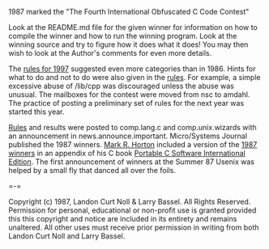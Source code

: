 1987 marked the "The Fourth International Obfuscated C Code Contest"


Look at the README.md file for the given winner for information
on how to compile the winner and how to run the winning program.
Look at the winning source and try to figure how it does what it does!
You may then wish to look at the Author's comments for even more details.

The [rules for 1997](rules.txt) suggested even more categories than in 1986.
Hints for what to do and not to do were also given in the [rules](rules.txt).
For example, a simple excessive abuse of /lib/cpp was discouraged unless the
abuse was unusual.  The mailboxes for the contest were moved from nsc to amdahl.
The practice of posting a preliminary set of rules for the next year was started
this year.

[Rules](rules.txt) and results were posted to comp.lang.c and comp.unix.wizards with
an announcement in news.announce.important.  Micro/Systems Journal
published the 1987 winners.  [Mark R.
Horton](https://www.amazon.com/stores/Mark-R.-Horton/author/B001HPGRB8) included a version of the [1987
winners](../years.html#1987) in an appendix of his C book [Portable C Software International
Edition](https://www.amazon.com/Portable-Software-Mark-R-Horton/dp/0138680507).
The first announcement of winners at the Summer 87 Usenix was helped by a small
fly that danced all over the foils.

=-=

Copyright (c) 1987, Landon Curt Noll & Larry Bassel.
All Rights Reserved.  Permission for personal, educational or non-profit use is
granted provided this this copyright and notice are included in its entirety
and remains unaltered.  All other uses must receive prior permission in writing
from both Landon Curt Noll and Larry Bassel.
